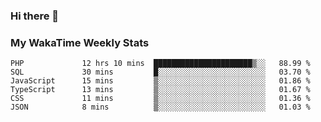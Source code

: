 ### Hi there 👋

<!--
**royschrauwen/royschrauwen** is a ✨ _special_ ✨ repository because its `README.md` (this file) appears on your GitHub profile.

Here are some ideas to get you started:

- 🔭 I’m currently working on ...
- 🌱 I’m currently learning ...
- 👯 I’m looking to collaborate on ...
- 🤔 I’m looking for help with ...
- 💬 Ask me about ...
- 📫 How to reach me: ...
- 😄 Pronouns: ...
- ⚡ Fun fact: ...
-->


### My WakaTime Weekly Stats
<!--START_SECTION:waka-->

```text
PHP             12 hrs 10 mins  ██████████████████████▒░░   88.99 %
SQL             30 mins         █░░░░░░░░░░░░░░░░░░░░░░░░   03.70 %
JavaScript      15 mins         ▒░░░░░░░░░░░░░░░░░░░░░░░░   01.86 %
TypeScript      13 mins         ▒░░░░░░░░░░░░░░░░░░░░░░░░   01.67 %
CSS             11 mins         ▒░░░░░░░░░░░░░░░░░░░░░░░░   01.36 %
JSON            8 mins          ▒░░░░░░░░░░░░░░░░░░░░░░░░   01.03 %
```

<!--END_SECTION:waka-->
